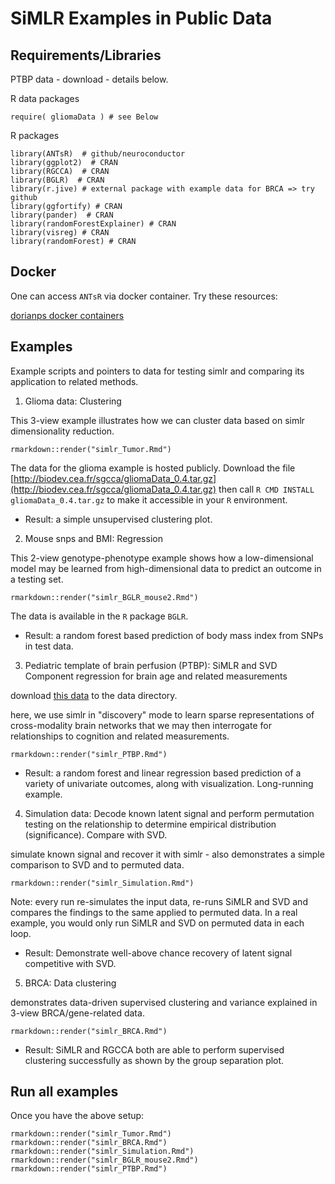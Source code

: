 # SiMLR Examples in Public Data

## Requirements/Libraries

PTBP data - download - details below.

R data packages
```
require( gliomaData ) # see Below
```

R packages

```
library(ANTsR)  # github/neuroconductor
library(ggplot2)  # CRAN
library(RGCCA)  # CRAN
library(BGLR)  # CRAN
library(r.jive) # external package with example data for BRCA => try github
library(ggfortify) # CRAN
library(pander)  # CRAN
library(randomForestExplainer) # CRAN
library(visreg) # CRAN
library(randomForest) # CRAN
```

## Docker

One can access `ANTsR` via docker container.  Try these resources:

[dorianps docker containers](https://github.com/dorianps/docker)

## Examples

Example scripts and pointers to data for testing simlr and comparing its
application to related methods.

1. Glioma data: Clustering

This 3-view example illustrates how we can cluster data based on simlr dimensionality
reduction.

```
rmarkdown::render("simlr_Tumor.Rmd")
```

The data for the glioma example is hosted publicly.  Download the file
[http://biodev.cea.fr/sgcca/gliomaData_0.4.tar.gz](http://biodev.cea.fr/sgcca/gliomaData_0.4.tar.gz)
then call `R CMD INSTALL gliomaData_0.4.tar.gz` to make it accessible in your
`R` environment.

- Result: a simple unsupervised clustering plot.


2. Mouse snps and BMI:  Regression

This 2-view genotype-phenotype example shows how a low-dimensional model may be
learned from high-dimensional data to predict an outcome in a testing set.

```
rmarkdown::render("simlr_BGLR_mouse2.Rmd")
```

The data is available in the `R` package `BGLR`.

- Result: a random forest based prediction of body mass index from SNPs in test data.


3. Pediatric template of brain perfusion (PTBP): SiMLR and SVD Component
regression for brain age and related measurements

download [this data](https://figshare.com/articles/PTBP_Matrices/11900229)
to the data directory.

here, we use simlr in "discovery" mode to learn sparse representations of
cross-modality brain networks that we may then interrogate for relationships
to cognition and related measurements.

```
rmarkdown::render("simlr_PTBP.Rmd")
```

- Result: a random forest and linear regression based prediction of a variety
of univariate outcomes, along with visualization.  Long-running example.


4. Simulation data: Decode known latent signal and perform permutation testing
on the relationship to determine empirical distribution (significance).  Compare with SVD.

simulate known signal and recover it with simlr - also demonstrates a simple
comparison to SVD and to permuted data.

```
rmarkdown::render("simlr_Simulation.Rmd")
```

Note: every run re-simulates the input data, re-runs SiMLR and SVD and compares
the findings to the same applied to permuted data.  In a real example, you would
only run SiMLR and SVD on permuted data in each loop.

- Result: Demonstrate well-above chance recovery of latent signal competitive
with SVD.


5. BRCA: Data clustering

demonstrates data-driven supervised clustering and variance explained in 3-view
BRCA/gene-related data.

```
rmarkdown::render("simlr_BRCA.Rmd")
```

- Result: SiMLR and RGCCA both are able to perform supervised clustering successfully
as shown by the group separation plot.


## Run all examples

Once you have the above setup:

```
rmarkdown::render("simlr_Tumor.Rmd")
rmarkdown::render("simlr_BRCA.Rmd")
rmarkdown::render("simlr_Simulation.Rmd")
rmarkdown::render("simlr_BGLR_mouse2.Rmd")
rmarkdown::render("simlr_PTBP.Rmd")
```
